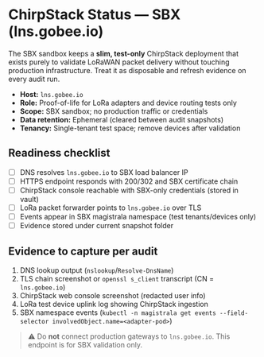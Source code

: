 # ChirpStack Status — SBX (lns.gobee.io)

The SBX sandbox keeps a **slim, test-only** ChirpStack deployment that exists purely to validate LoRaWAN packet delivery without
touching production infrastructure. Treat it as disposable and refresh evidence on every audit run.

- **Host:** `lns.gobee.io`
- **Role:** Proof-of-life for LoRa adapters and device routing tests only
- **Scope:** SBX sandbox; no production traffic or credentials
- **Data retention:** Ephemeral (cleared between audit snapshots)
- **Tenancy:** Single-tenant test space; remove devices after validation

## Readiness checklist

- [ ] DNS resolves `lns.gobee.io` to SBX load balancer IP
- [ ] HTTPS endpoint responds with 200/302 and SBX certificate chain
- [ ] ChirpStack console reachable with SBX-only credentials (stored in vault)
- [ ] LoRa packet forwarder points to `lns.gobee.io` over TLS
- [ ] Events appear in SBX magistrala namespace (test tenants/devices only)
- [ ] Evidence stored under current snapshot folder

## Evidence to capture per audit

1. DNS lookup output (`nslookup`/`Resolve-DnsName`)
2. TLS chain screenshot or `openssl s_client` transcript (CN = `lns.gobee.io`)
3. ChirpStack web console screenshot (redacted user info)
4. LoRa test device uplink log showing ChirpStack ingestion
5. SBX namespace events (`kubectl -n magistrala get events --field-selector involvedObject.name=<adapter-pod>`)

> ⚠️ Do **not** connect production gateways to `lns.gobee.io`. This endpoint is for SBX validation only.
